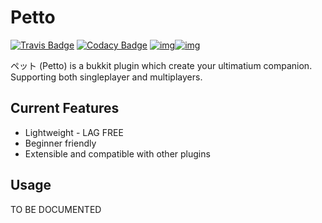 # Petto

[![Travis Badge](https://img.shields.io/travis/ThePooE/petto.svg?style=flat-square)](https://travis-ci.org/ThePooE/petto) [![Codacy Badge](https://img.shields.io/codacy/grade/c3f8eca4dc144caca1a6068ce1c1f2be.svg?style=flat-square)](https://www.codacy.com/app/ThePooE/petto?utm_source=github.com&utm_medium=referral&utm_content=ThePooE/petto&utm_campaign=Badge_Grade) [![img](https://img.shields.io/badge/license-MIT-blue.svg?style=flat-square)](https://github.com/ThePooE/petto/blob/master/LICENSE)[![img](https://img.shields.io/badge/with-love-ff69b4.svg?style=flat-square)](https://github.com/ThePooE/petto)

ペット (Petto) is a bukkit plugin which create your ultimatium companion. Supporting both singleplayer and multiplayers.

## Current Features

- Lightweight - LAG FREE
- Beginner friendly
- Extensible and compatible with other plugins

## Usage

TO BE DOCUMENTED